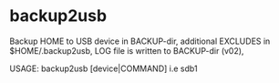 # backup2usb
Backup HOME to USB device in BACKUP-dir,
additional EXCLUDES in $HOME/.backup2usb,
LOG file is written to BACKUP-dir (v02),

USAGE: backup2usb [device|COMMAND]
 		  i.e sdb1
